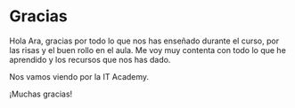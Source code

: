 # Gracias

Hola Ara, gracias por todo lo que nos has enseñado durante el curso, por las risas y el buen rollo en el aula.
Me voy muy contenta con todo lo que he aprendido y los recursos que nos has dado.

Nos vamos viendo por la IT Academy.

¡Muchas gracias!